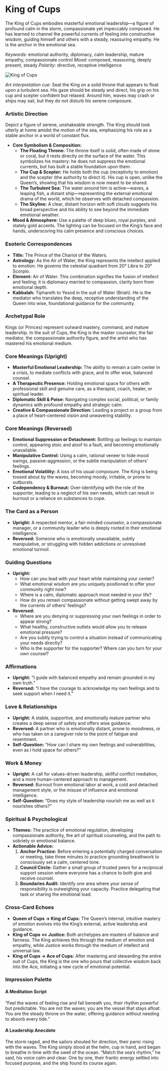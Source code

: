 # King of Cups

The King of Cups embodies masterful emotional leadership—a figure of profound calm in the storm, compassionate yet impeccably composed. He has learned to channel the powerful currents of feeling into constructive wisdom, guiding himself and others with a steady, reassuring empathy. He is the anchor in the emotional sea.

*Keywords:* emotional authority, diplomacy, calm leadership, mature empathy, compassionate control
*Mood:* composed, reassuring, deeply present, steady
*Polarity:* directive, receptive intelligence

![King of Cups](cups_king.jpg)

*Art interpretation cue:* Seat the King on a solid throne that appears to float upon a turbulent sea. His gaze should be steady and direct, his grip on his cup and scepter confident but relaxed. Around him, waves may crash or ships may sail, but they do not disturb his serene composure.

### Artistic Direction

Depict a figure of serene, unshakeable strength. The King should look utterly at home amidst the motion of the sea, emphasizing his role as a stable anchor in a world of constant flux.

*   **Core Symbolism & Composition:**
    *   **The Floating Throne:** The throne itself is solid, often made of stone or coral, but it rests directly on the surface of the water. This symbolizes his mastery: he does not suppress the emotional currents, but has built a stable foundation upon them.
    *   **The Cup & Scepter:** He holds both the cup (receptivity to emotion) and the scepter (the authority to direct it). His cup is open, unlike the Queen’s, showing that his wisdom is now meant to be shared.
    *   **The Turbulent Sea:** The water around him is active—waves, a leaping fish, a distant ship—representing the external emotional drama of the world, which he observes with detached compassion.
    *   **The Skyline:** A clear, distant horizon with soft clouds suggests his broad perspective and his ability to see beyond the immediate emotional weather.
*   **Mood & Atmosphere:**
    Use a palette of deep blues, royal purples, and stately gold accents. The lighting can be focused on the King’s face and hands, underscoring his calm presence and conscious choices.

### Esoteric Correspondences

*   **Title:** The Prince of the Chariot of the Waters.
*   **Astrology:** As the Air of Water, the King represents the intellect applied to emotion. He governs the celestial quadrant from 20° Libra to 20° Scorpio.
*   **Element:** Air of Water. This combination signifies the fusion of intellect and feeling; it is diplomacy married to compassion, clarity born from emotional depth.
*   **Kabbalah:** Tiphareth to Yesod in the suit of Water (Briah). He is the mediator who translates the deep, receptive understanding of the Queen into wise, foundational guidance for the community.

### Archetypal Role

Kings (or Princes) represent outward mastery, command, and mature leadership. In the suit of Cups, the King is the master counselor, the fair mediator, the compassionate authority figure, and the artist who has mastered his emotional medium.

### Core Meanings (Upright)

*   **Masterful Emotional Leadership:** The ability to remain a calm center in a crisis, to mediate conflicts with grace, and to offer wise, balanced counsel.
*   **A Therapeutic Presence:** Holding emotional space for others with professional skill and genuine care, as a therapist, coach, healer, or spiritual leader.
*   **Diplomatic Skill & Poise:** Navigating complex social, political, or family dynamics with profound empathy and strategic calm.
*   **Creative & Compassionate Direction:** Leading a project or a group from a place of heart-centered vision and unwavering stability.

### Core Meanings (Reversed)

*   **Emotional Suppression or Detachment:** Bottling up feelings to maintain control, appearing stoic and aloof to a fault, and becoming emotionally unavailable.
*   **Manipulative Control:** Using a calm, rational veneer to hide mood swings, passive-aggression, or the subtle manipulation of others’ feelings.
*   **Emotional Volatility:** A loss of his usual composure. The King is being tossed about by the waves, becoming moody, irritable, or prone to outbursts.
*   **Codependency & Burnout:** Over-identifying with the role of the supporter, leading to a neglect of his own needs, which can result in burnout or a reliance on substances to cope.

### The Card as a Person

*   **Upright:** A respected mentor, a fair-minded counselor, a compassionate manager, or a community leader who is deeply rooted in their emotional intelligence.
*   **Reversed:** Someone who is emotionally unavailable, subtly manipulative, or struggling with hidden addictions or unresolved emotional turmoil.

### Guiding Questions

*   **Upright:**
    *   How can you lead with your heart while maintaining your center?
    *   What emotional wisdom are you uniquely positioned to offer your community right now?
    *   Where is a calm, diplomatic approach most needed in your life?
    *   How do you remain compassionate without getting swept away by the currents of others’ feelings?
*   **Reversed:**
    *   Where are you denying or suppressing your own feelings in order to appear strong?
    *   What healthy, constructive outlets would allow you to release emotional pressure?
    *   Are you subtly trying to control a situation instead of communicating your needs directly?
    *   Who is the supporter for the supporter? Where can you turn for your own counsel?

### Affirmations

*   **Upright:** “I guide with balanced empathy and remain grounded in my own truth.”
*   **Reversed:** “I have the courage to acknowledge my own feelings and to seek support when I need it.”

### Love & Relationships

*   **Upright:** A stable, supportive, and emotionally mature partner who creates a deep sense of safety and offers wise guidance.
*   **Reversed:** A partner who is emotionally distant, prone to moodiness, or who has taken on a caregiver role to the point of fatigue and resentment.
*   **Self-Question:** “How can I share my own feelings and vulnerabilities, even as I hold space for others?”

### Work & Money

*   **Upright:** A call for values-driven leadership, skillful conflict mediation, and a more human-centered approach to management.
*   **Reversed:** Burnout from emotional labor at work, a cold and detached management style, or the misuse of influence and emotional intelligence.
*   **Self-Question:** “Does my style of leadership nourish me as well as it nourishes others?”

### Spiritual & Psychological

*   **Themes:** The practice of emotional regulation, developing compassionate authority, the art of spiritual counseling, and the path to sobriety or emotional balance.
*   **Actionable Advice:**
    1.  **Anchor Practice:** Before entering a potentially charged conversation or meeting, take three minutes to practice grounding breathwork to consciously set a calm, centered tone.
    2.  **Council Circle:** Gather a small group of trusted peers for a reciprocal support session where everyone has a chance to both give and receive counsel.
    3.  **Boundaries Audit:** Identify one area where your sense of responsibility is outweighing your capacity. Practice delegating that task or sharing the emotional load.

### Cross-Card Echoes

*   **Queen of Cups → King of Cups:** The Queen’s internal, intuitive mastery of emotion evolves into the King’s external, active leadership and guidance.
*   **King of Cups ↔ Justice:** Both archetypes are masters of balance and fairness. The King achieves this through the medium of emotion and empathy, while Justice works through the medium of intellect and universal law.
*   **King of Cups → Ace of Cups:** After mastering and stewarding the entire suit of Cups, the King is the one who pours that collective wisdom back into the Ace, initiating a new cycle of emotional potential.

### Impression Palette

#### A Meditation Script

“Feel the waves of feeling rise and fall beneath you, their rhythm powerful but predictable. You are not the waves; you are the vessel that stays afloat. You are the steady throne on the water, offering guidance without needing to absorb every tide.”

#### A Leadership Anecdote

The storm raged, and the sailors shouted for direction, their panic rising with the waves. The King simply stood at the helm, cup in hand, and began to breathe in time with the swell of the ocean. “Match the sea’s rhythm,” he said, his voice calm and clear. One by one, their frantic energy settled into focused purpose, and the ship found its course again.